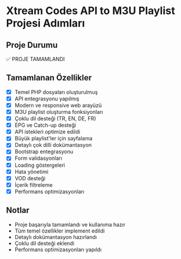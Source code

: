 # Xtream Codes API to M3U Playlist Projesi Adımları

## Proje Durumu
✅ PROJE TAMAMLANDI

## Tamamlanan Özellikler
- [x] Temel PHP dosyaları oluşturulmuş
- [x] API entegrasyonu yapılmış
- [x] Modern ve responsive web arayüzü
- [x] M3U playlist oluşturma fonksiyonları
- [x] Çoklu dil desteği (TR, EN, DE, FR)
- [x] EPG ve Catch-up desteği
- [x] API istekleri optimize edildi
- [x] Büyük playlist'ler için sayfalama
- [x] Detaylı çok dilli dokümantasyon
- [x] Bootstrap entegrasyonu
- [x] Form validasyonları
- [x] Loading göstergeleri
- [x] Hata yönetimi
- [x] VOD desteği
- [x] İçerik filtreleme
- [x] Performans optimizasyonları

## Notlar
- Proje başarıyla tamamlandı ve kullanıma hazır
- Tüm temel özellikler implement edildi
- Detaylı dokümantasyon hazırlandı
- Çoklu dil desteği eklendi
- Performans optimizasyonları yapıldı
